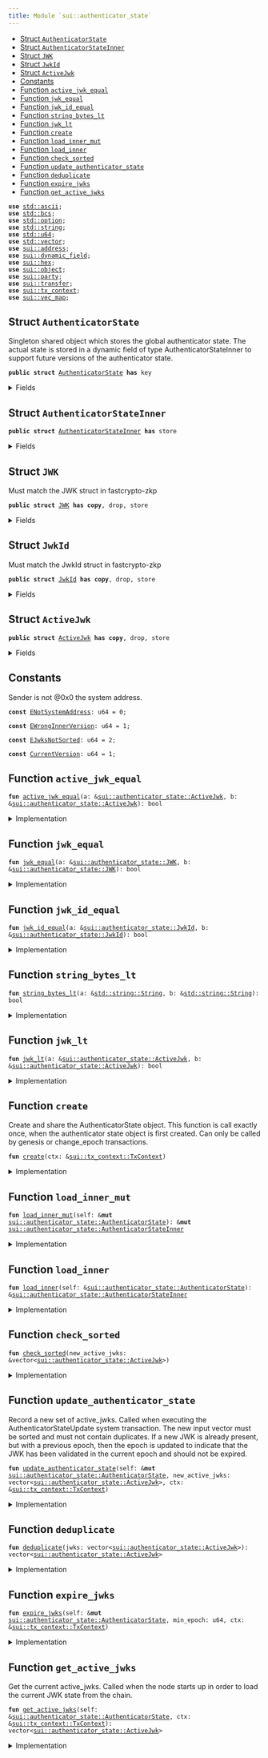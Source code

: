```yaml
---
title: Module `sui::authenticator_state`
---
```




-  [Struct `AuthenticatorState`](#sui_authenticator_state_AuthenticatorState)
-  [Struct `AuthenticatorStateInner`](#sui_authenticator_state_AuthenticatorStateInner)
-  [Struct `JWK`](#sui_authenticator_state_JWK)
-  [Struct `JwkId`](#sui_authenticator_state_JwkId)
-  [Struct `ActiveJwk`](#sui_authenticator_state_ActiveJwk)
-  [Constants](#@Constants_0)
-  [Function `active_jwk_equal`](#sui_authenticator_state_active_jwk_equal)
-  [Function `jwk_equal`](#sui_authenticator_state_jwk_equal)
-  [Function `jwk_id_equal`](#sui_authenticator_state_jwk_id_equal)
-  [Function `string_bytes_lt`](#sui_authenticator_state_string_bytes_lt)
-  [Function `jwk_lt`](#sui_authenticator_state_jwk_lt)
-  [Function `create`](#sui_authenticator_state_create)
-  [Function `load_inner_mut`](#sui_authenticator_state_load_inner_mut)
-  [Function `load_inner`](#sui_authenticator_state_load_inner)
-  [Function `check_sorted`](#sui_authenticator_state_check_sorted)
-  [Function `update_authenticator_state`](#sui_authenticator_state_update_authenticator_state)
-  [Function `deduplicate`](#sui_authenticator_state_deduplicate)
-  [Function `expire_jwks`](#sui_authenticator_state_expire_jwks)
-  [Function `get_active_jwks`](#sui_authenticator_state_get_active_jwks)


<pre><code><b>use</b> <a href="../std/ascii.md#std_ascii">std::ascii</a>;
<b>use</b> <a href="../std/bcs.md#std_bcs">std::bcs</a>;
<b>use</b> <a href="../std/option.md#std_option">std::option</a>;
<b>use</b> <a href="../std/string.md#std_string">std::string</a>;
<b>use</b> <a href="../std/u64.md#std_u64">std::u64</a>;
<b>use</b> <a href="../std/vector.md#std_vector">std::vector</a>;
<b>use</b> <a href="../sui/address.md#sui_address">sui::address</a>;
<b>use</b> <a href="../sui/dynamic_field.md#sui_dynamic_field">sui::dynamic_field</a>;
<b>use</b> <a href="../sui/hex.md#sui_hex">sui::hex</a>;
<b>use</b> <a href="../sui/object.md#sui_object">sui::object</a>;
<b>use</b> <a href="../sui/party.md#sui_party">sui::party</a>;
<b>use</b> <a href="../sui/transfer.md#sui_transfer">sui::transfer</a>;
<b>use</b> <a href="../sui/tx_context.md#sui_tx_context">sui::tx_context</a>;
<b>use</b> <a href="../sui/vec_map.md#sui_vec_map">sui::vec_map</a>;
</code></pre>



<a name="sui_authenticator_state_AuthenticatorState"></a>

## Struct `AuthenticatorState`

Singleton shared object which stores the global authenticator state.
The actual state is stored in a dynamic field of type AuthenticatorStateInner to support
future versions of the authenticator state.


<pre><code><b>public</b> <b>struct</b> <a href="../sui/authenticator_state.md#sui_authenticator_state_AuthenticatorState">AuthenticatorState</a> <b>has</b> key
</code></pre>



<details>
<summary>Fields</summary>


<dl>
<dt>
<code>id: <a href="../sui/object.md#sui_object_UID">sui::object::UID</a></code>
</dt>
<dd>
</dd>
<dt>
<code>version: u64</code>
</dt>
<dd>
</dd>
</dl>


</details>

<a name="sui_authenticator_state_AuthenticatorStateInner"></a>

## Struct `AuthenticatorStateInner`



<pre><code><b>public</b> <b>struct</b> <a href="../sui/authenticator_state.md#sui_authenticator_state_AuthenticatorStateInner">AuthenticatorStateInner</a> <b>has</b> store
</code></pre>



<details>
<summary>Fields</summary>


<dl>
<dt>
<code>version: u64</code>
</dt>
<dd>
</dd>
<dt>
<code>active_jwks: vector&lt;<a href="../sui/authenticator_state.md#sui_authenticator_state_ActiveJwk">sui::authenticator_state::ActiveJwk</a>&gt;</code>
</dt>
<dd>
 List of currently active JWKs.
</dd>
</dl>


</details>

<a name="sui_authenticator_state_JWK"></a>

## Struct `JWK`

Must match the JWK struct in fastcrypto-zkp


<pre><code><b>public</b> <b>struct</b> <a href="../sui/authenticator_state.md#sui_authenticator_state_JWK">JWK</a> <b>has</b> <b>copy</b>, drop, store
</code></pre>



<details>
<summary>Fields</summary>


<dl>
<dt>
<code>kty: <a href="../std/string.md#std_string_String">std::string::String</a></code>
</dt>
<dd>
</dd>
<dt>
<code>e: <a href="../std/string.md#std_string_String">std::string::String</a></code>
</dt>
<dd>
</dd>
<dt>
<code>n: <a href="../std/string.md#std_string_String">std::string::String</a></code>
</dt>
<dd>
</dd>
<dt>
<code>alg: <a href="../std/string.md#std_string_String">std::string::String</a></code>
</dt>
<dd>
</dd>
</dl>


</details>

<a name="sui_authenticator_state_JwkId"></a>

## Struct `JwkId`

Must match the JwkId struct in fastcrypto-zkp


<pre><code><b>public</b> <b>struct</b> <a href="../sui/authenticator_state.md#sui_authenticator_state_JwkId">JwkId</a> <b>has</b> <b>copy</b>, drop, store
</code></pre>



<details>
<summary>Fields</summary>


<dl>
<dt>
<code>iss: <a href="../std/string.md#std_string_String">std::string::String</a></code>
</dt>
<dd>
</dd>
<dt>
<code>kid: <a href="../std/string.md#std_string_String">std::string::String</a></code>
</dt>
<dd>
</dd>
</dl>


</details>

<a name="sui_authenticator_state_ActiveJwk"></a>

## Struct `ActiveJwk`



<pre><code><b>public</b> <b>struct</b> <a href="../sui/authenticator_state.md#sui_authenticator_state_ActiveJwk">ActiveJwk</a> <b>has</b> <b>copy</b>, drop, store
</code></pre>



<details>
<summary>Fields</summary>


<dl>
<dt>
<code>jwk_id: <a href="../sui/authenticator_state.md#sui_authenticator_state_JwkId">sui::authenticator_state::JwkId</a></code>
</dt>
<dd>
</dd>
<dt>
<code>jwk: <a href="../sui/authenticator_state.md#sui_authenticator_state_JWK">sui::authenticator_state::JWK</a></code>
</dt>
<dd>
</dd>
<dt>
<code>epoch: u64</code>
</dt>
<dd>
</dd>
</dl>


</details>

<a name="@Constants_0"></a>

## Constants


<a name="sui_authenticator_state_ENotSystemAddress"></a>

Sender is not @0x0 the system address.


<pre><code><b>const</b> <a href="../sui/authenticator_state.md#sui_authenticator_state_ENotSystemAddress">ENotSystemAddress</a>: u64 = 0;
</code></pre>



<a name="sui_authenticator_state_EWrongInnerVersion"></a>



<pre><code><b>const</b> <a href="../sui/authenticator_state.md#sui_authenticator_state_EWrongInnerVersion">EWrongInnerVersion</a>: u64 = 1;
</code></pre>



<a name="sui_authenticator_state_EJwksNotSorted"></a>



<pre><code><b>const</b> <a href="../sui/authenticator_state.md#sui_authenticator_state_EJwksNotSorted">EJwksNotSorted</a>: u64 = 2;
</code></pre>



<a name="sui_authenticator_state_CurrentVersion"></a>



<pre><code><b>const</b> <a href="../sui/authenticator_state.md#sui_authenticator_state_CurrentVersion">CurrentVersion</a>: u64 = 1;
</code></pre>



<a name="sui_authenticator_state_active_jwk_equal"></a>

## Function `active_jwk_equal`



<pre><code><b>fun</b> <a href="../sui/authenticator_state.md#sui_authenticator_state_active_jwk_equal">active_jwk_equal</a>(a: &<a href="../sui/authenticator_state.md#sui_authenticator_state_ActiveJwk">sui::authenticator_state::ActiveJwk</a>, b: &<a href="../sui/authenticator_state.md#sui_authenticator_state_ActiveJwk">sui::authenticator_state::ActiveJwk</a>): bool
</code></pre>



<details>
<summary>Implementation</summary>


<pre><code><b>fun</b> <a href="../sui/authenticator_state.md#sui_authenticator_state_active_jwk_equal">active_jwk_equal</a>(a: &<a href="../sui/authenticator_state.md#sui_authenticator_state_ActiveJwk">ActiveJwk</a>, b: &<a href="../sui/authenticator_state.md#sui_authenticator_state_ActiveJwk">ActiveJwk</a>): bool {
    // note: epoch is ignored
    <a href="../sui/authenticator_state.md#sui_authenticator_state_jwk_equal">jwk_equal</a>(&a.jwk, &b.jwk) && <a href="../sui/authenticator_state.md#sui_authenticator_state_jwk_id_equal">jwk_id_equal</a>(&a.jwk_id, &b.jwk_id)
}
</code></pre>



</details>

<a name="sui_authenticator_state_jwk_equal"></a>

## Function `jwk_equal`



<pre><code><b>fun</b> <a href="../sui/authenticator_state.md#sui_authenticator_state_jwk_equal">jwk_equal</a>(a: &<a href="../sui/authenticator_state.md#sui_authenticator_state_JWK">sui::authenticator_state::JWK</a>, b: &<a href="../sui/authenticator_state.md#sui_authenticator_state_JWK">sui::authenticator_state::JWK</a>): bool
</code></pre>



<details>
<summary>Implementation</summary>


<pre><code><b>fun</b> <a href="../sui/authenticator_state.md#sui_authenticator_state_jwk_equal">jwk_equal</a>(a: &<a href="../sui/authenticator_state.md#sui_authenticator_state_JWK">JWK</a>, b: &<a href="../sui/authenticator_state.md#sui_authenticator_state_JWK">JWK</a>): bool {
    (&a.kty == &b.kty) &&
        (&a.e == &b.e) &&
        (&a.n == &b.n) &&
        (&a.alg == &b.alg)
}
</code></pre>



</details>

<a name="sui_authenticator_state_jwk_id_equal"></a>

## Function `jwk_id_equal`



<pre><code><b>fun</b> <a href="../sui/authenticator_state.md#sui_authenticator_state_jwk_id_equal">jwk_id_equal</a>(a: &<a href="../sui/authenticator_state.md#sui_authenticator_state_JwkId">sui::authenticator_state::JwkId</a>, b: &<a href="../sui/authenticator_state.md#sui_authenticator_state_JwkId">sui::authenticator_state::JwkId</a>): bool
</code></pre>



<details>
<summary>Implementation</summary>


<pre><code><b>fun</b> <a href="../sui/authenticator_state.md#sui_authenticator_state_jwk_id_equal">jwk_id_equal</a>(a: &<a href="../sui/authenticator_state.md#sui_authenticator_state_JwkId">JwkId</a>, b: &<a href="../sui/authenticator_state.md#sui_authenticator_state_JwkId">JwkId</a>): bool {
    (&a.iss == &b.iss) && (&a.kid == &b.kid)
}
</code></pre>



</details>

<a name="sui_authenticator_state_string_bytes_lt"></a>

## Function `string_bytes_lt`



<pre><code><b>fun</b> <a href="../sui/authenticator_state.md#sui_authenticator_state_string_bytes_lt">string_bytes_lt</a>(a: &<a href="../std/string.md#std_string_String">std::string::String</a>, b: &<a href="../std/string.md#std_string_String">std::string::String</a>): bool
</code></pre>



<details>
<summary>Implementation</summary>


<pre><code><b>fun</b> <a href="../sui/authenticator_state.md#sui_authenticator_state_string_bytes_lt">string_bytes_lt</a>(a: &String, b: &String): bool {
    <b>let</b> a_bytes = a.as_bytes();
    <b>let</b> b_bytes = b.as_bytes();
    <b>if</b> (a_bytes.length() &lt; b_bytes.length()) {
        <b>true</b>
    } <b>else</b> <b>if</b> (a_bytes.length() &gt; b_bytes.length()) {
        <b>false</b>
    } <b>else</b> {
        <b>let</b> <b>mut</b> i = 0;
        <b>while</b> (i &lt; a_bytes.length()) {
            <b>let</b> a_byte = a_bytes[i];
            <b>let</b> b_byte = b_bytes[i];
            <b>if</b> (a_byte &lt; b_byte) {
                <b>return</b> <b>true</b>
            } <b>else</b> <b>if</b> (a_byte &gt; b_byte) {
                <b>return</b> <b>false</b>
            };
            i = i + 1;
        };
        // all bytes are equal
        <b>false</b>
    }
}
</code></pre>



</details>

<a name="sui_authenticator_state_jwk_lt"></a>

## Function `jwk_lt`



<pre><code><b>fun</b> <a href="../sui/authenticator_state.md#sui_authenticator_state_jwk_lt">jwk_lt</a>(a: &<a href="../sui/authenticator_state.md#sui_authenticator_state_ActiveJwk">sui::authenticator_state::ActiveJwk</a>, b: &<a href="../sui/authenticator_state.md#sui_authenticator_state_ActiveJwk">sui::authenticator_state::ActiveJwk</a>): bool
</code></pre>



<details>
<summary>Implementation</summary>


<pre><code><b>fun</b> <a href="../sui/authenticator_state.md#sui_authenticator_state_jwk_lt">jwk_lt</a>(a: &<a href="../sui/authenticator_state.md#sui_authenticator_state_ActiveJwk">ActiveJwk</a>, b: &<a href="../sui/authenticator_state.md#sui_authenticator_state_ActiveJwk">ActiveJwk</a>): bool {
    // note: epoch is ignored
    <b>if</b> (&a.jwk_id.iss != &b.jwk_id.iss) {
        <b>return</b> <a href="../sui/authenticator_state.md#sui_authenticator_state_string_bytes_lt">string_bytes_lt</a>(&a.jwk_id.iss, &b.jwk_id.iss)
    };
    <b>if</b> (&a.jwk_id.kid != &b.jwk_id.kid) {
        <b>return</b> <a href="../sui/authenticator_state.md#sui_authenticator_state_string_bytes_lt">string_bytes_lt</a>(&a.jwk_id.kid, &b.jwk_id.kid)
    };
    <b>if</b> (&a.jwk.kty != &b.jwk.kty) {
        <b>return</b> <a href="../sui/authenticator_state.md#sui_authenticator_state_string_bytes_lt">string_bytes_lt</a>(&a.jwk.kty, &b.jwk.kty)
    };
    <b>if</b> (&a.jwk.e != &b.jwk.e) {
        <b>return</b> <a href="../sui/authenticator_state.md#sui_authenticator_state_string_bytes_lt">string_bytes_lt</a>(&a.jwk.e, &b.jwk.e)
    };
    <b>if</b> (&a.jwk.n != &b.jwk.n) {
        <b>return</b> <a href="../sui/authenticator_state.md#sui_authenticator_state_string_bytes_lt">string_bytes_lt</a>(&a.jwk.n, &b.jwk.n)
    };
    <a href="../sui/authenticator_state.md#sui_authenticator_state_string_bytes_lt">string_bytes_lt</a>(&a.jwk.alg, &b.jwk.alg)
}
</code></pre>



</details>

<a name="sui_authenticator_state_create"></a>

## Function `create`

Create and share the AuthenticatorState object. This function is call exactly once, when
the authenticator state object is first created.
Can only be called by genesis or change_epoch transactions.


<pre><code><b>fun</b> <a href="../sui/authenticator_state.md#sui_authenticator_state_create">create</a>(ctx: &<a href="../sui/tx_context.md#sui_tx_context_TxContext">sui::tx_context::TxContext</a>)
</code></pre>



<details>
<summary>Implementation</summary>


<pre><code><b>fun</b> <a href="../sui/authenticator_state.md#sui_authenticator_state_create">create</a>(ctx: &TxContext) {
    <b>assert</b>!(ctx.sender() == @0x0, <a href="../sui/authenticator_state.md#sui_authenticator_state_ENotSystemAddress">ENotSystemAddress</a>);
    <b>let</b> version = <a href="../sui/authenticator_state.md#sui_authenticator_state_CurrentVersion">CurrentVersion</a>;
    <b>let</b> inner = <a href="../sui/authenticator_state.md#sui_authenticator_state_AuthenticatorStateInner">AuthenticatorStateInner</a> {
        version,
        active_jwks: vector[],
    };
    <b>let</b> <b>mut</b> self = <a href="../sui/authenticator_state.md#sui_authenticator_state_AuthenticatorState">AuthenticatorState</a> {
        id: <a href="../sui/object.md#sui_object_authenticator_state">object::authenticator_state</a>(),
        version,
    };
    <a href="../sui/dynamic_field.md#sui_dynamic_field_add">dynamic_field::add</a>(&<b>mut</b> self.id, version, inner);
    <a href="../sui/transfer.md#sui_transfer_share_object">transfer::share_object</a>(self);
}
</code></pre>



</details>

<a name="sui_authenticator_state_load_inner_mut"></a>

## Function `load_inner_mut`



<pre><code><b>fun</b> <a href="../sui/authenticator_state.md#sui_authenticator_state_load_inner_mut">load_inner_mut</a>(self: &<b>mut</b> <a href="../sui/authenticator_state.md#sui_authenticator_state_AuthenticatorState">sui::authenticator_state::AuthenticatorState</a>): &<b>mut</b> <a href="../sui/authenticator_state.md#sui_authenticator_state_AuthenticatorStateInner">sui::authenticator_state::AuthenticatorStateInner</a>
</code></pre>



<details>
<summary>Implementation</summary>


<pre><code><b>fun</b> <a href="../sui/authenticator_state.md#sui_authenticator_state_load_inner_mut">load_inner_mut</a>(self: &<b>mut</b> <a href="../sui/authenticator_state.md#sui_authenticator_state_AuthenticatorState">AuthenticatorState</a>): &<b>mut</b> <a href="../sui/authenticator_state.md#sui_authenticator_state_AuthenticatorStateInner">AuthenticatorStateInner</a> {
    <b>let</b> version = self.version;
    // replace this with a lazy update function when we add a new version of the inner <a href="../sui/object.md#sui_object">object</a>.
    <b>assert</b>!(version == <a href="../sui/authenticator_state.md#sui_authenticator_state_CurrentVersion">CurrentVersion</a>, <a href="../sui/authenticator_state.md#sui_authenticator_state_EWrongInnerVersion">EWrongInnerVersion</a>);
    <b>let</b> inner: &<b>mut</b> <a href="../sui/authenticator_state.md#sui_authenticator_state_AuthenticatorStateInner">AuthenticatorStateInner</a> = <a href="../sui/dynamic_field.md#sui_dynamic_field_borrow_mut">dynamic_field::borrow_mut</a>(&<b>mut</b> self.id, self.version);
    <b>assert</b>!(inner.version == version, <a href="../sui/authenticator_state.md#sui_authenticator_state_EWrongInnerVersion">EWrongInnerVersion</a>);
    inner
}
</code></pre>



</details>

<a name="sui_authenticator_state_load_inner"></a>

## Function `load_inner`



<pre><code><b>fun</b> <a href="../sui/authenticator_state.md#sui_authenticator_state_load_inner">load_inner</a>(self: &<a href="../sui/authenticator_state.md#sui_authenticator_state_AuthenticatorState">sui::authenticator_state::AuthenticatorState</a>): &<a href="../sui/authenticator_state.md#sui_authenticator_state_AuthenticatorStateInner">sui::authenticator_state::AuthenticatorStateInner</a>
</code></pre>



<details>
<summary>Implementation</summary>


<pre><code><b>fun</b> <a href="../sui/authenticator_state.md#sui_authenticator_state_load_inner">load_inner</a>(self: &<a href="../sui/authenticator_state.md#sui_authenticator_state_AuthenticatorState">AuthenticatorState</a>): &<a href="../sui/authenticator_state.md#sui_authenticator_state_AuthenticatorStateInner">AuthenticatorStateInner</a> {
    <b>let</b> version = self.version;
    // replace this with a lazy update function when we add a new version of the inner <a href="../sui/object.md#sui_object">object</a>.
    <b>assert</b>!(version == <a href="../sui/authenticator_state.md#sui_authenticator_state_CurrentVersion">CurrentVersion</a>, <a href="../sui/authenticator_state.md#sui_authenticator_state_EWrongInnerVersion">EWrongInnerVersion</a>);
    <b>let</b> inner: &<a href="../sui/authenticator_state.md#sui_authenticator_state_AuthenticatorStateInner">AuthenticatorStateInner</a> = <a href="../sui/dynamic_field.md#sui_dynamic_field_borrow">dynamic_field::borrow</a>(&self.id, self.version);
    <b>assert</b>!(inner.version == version, <a href="../sui/authenticator_state.md#sui_authenticator_state_EWrongInnerVersion">EWrongInnerVersion</a>);
    inner
}
</code></pre>



</details>

<a name="sui_authenticator_state_check_sorted"></a>

## Function `check_sorted`



<pre><code><b>fun</b> <a href="../sui/authenticator_state.md#sui_authenticator_state_check_sorted">check_sorted</a>(new_active_jwks: &vector&lt;<a href="../sui/authenticator_state.md#sui_authenticator_state_ActiveJwk">sui::authenticator_state::ActiveJwk</a>&gt;)
</code></pre>



<details>
<summary>Implementation</summary>


<pre><code><b>fun</b> <a href="../sui/authenticator_state.md#sui_authenticator_state_check_sorted">check_sorted</a>(new_active_jwks: &vector&lt;<a href="../sui/authenticator_state.md#sui_authenticator_state_ActiveJwk">ActiveJwk</a>&gt;) {
    <b>let</b> <b>mut</b> i = 0;
    <b>while</b> (i &lt; new_active_jwks.length() - 1) {
        <b>let</b> a = &new_active_jwks[i];
        <b>let</b> b = &new_active_jwks[i + 1];
        <b>assert</b>!(<a href="../sui/authenticator_state.md#sui_authenticator_state_jwk_lt">jwk_lt</a>(a, b), <a href="../sui/authenticator_state.md#sui_authenticator_state_EJwksNotSorted">EJwksNotSorted</a>);
        i = i + 1;
    };
}
</code></pre>



</details>

<a name="sui_authenticator_state_update_authenticator_state"></a>

## Function `update_authenticator_state`

Record a new set of active_jwks. Called when executing the AuthenticatorStateUpdate system
transaction. The new input vector must be sorted and must not contain duplicates.
If a new JWK is already present, but with a previous epoch, then the epoch is updated to
indicate that the JWK has been validated in the current epoch and should not be expired.


<pre><code><b>fun</b> <a href="../sui/authenticator_state.md#sui_authenticator_state_update_authenticator_state">update_authenticator_state</a>(self: &<b>mut</b> <a href="../sui/authenticator_state.md#sui_authenticator_state_AuthenticatorState">sui::authenticator_state::AuthenticatorState</a>, new_active_jwks: vector&lt;<a href="../sui/authenticator_state.md#sui_authenticator_state_ActiveJwk">sui::authenticator_state::ActiveJwk</a>&gt;, ctx: &<a href="../sui/tx_context.md#sui_tx_context_TxContext">sui::tx_context::TxContext</a>)
</code></pre>



<details>
<summary>Implementation</summary>


<pre><code><b>fun</b> <a href="../sui/authenticator_state.md#sui_authenticator_state_update_authenticator_state">update_authenticator_state</a>(
    self: &<b>mut</b> <a href="../sui/authenticator_state.md#sui_authenticator_state_AuthenticatorState">AuthenticatorState</a>,
    new_active_jwks: vector&lt;<a href="../sui/authenticator_state.md#sui_authenticator_state_ActiveJwk">ActiveJwk</a>&gt;,
    ctx: &TxContext,
) {
    // Validator will make a special system call with sender set <b>as</b> 0x0.
    <b>assert</b>!(ctx.sender() == @0x0, <a href="../sui/authenticator_state.md#sui_authenticator_state_ENotSystemAddress">ENotSystemAddress</a>);
    <a href="../sui/authenticator_state.md#sui_authenticator_state_check_sorted">check_sorted</a>(&new_active_jwks);
    <b>let</b> new_active_jwks = <a href="../sui/authenticator_state.md#sui_authenticator_state_deduplicate">deduplicate</a>(new_active_jwks);
    <b>let</b> inner = self.<a href="../sui/authenticator_state.md#sui_authenticator_state_load_inner_mut">load_inner_mut</a>();
    <b>let</b> <b>mut</b> res = vector[];
    <b>let</b> <b>mut</b> i = 0;
    <b>let</b> <b>mut</b> j = 0;
    <b>let</b> active_jwks_len = inner.active_jwks.length();
    <b>let</b> new_active_jwks_len = new_active_jwks.length();
    <b>while</b> (i &lt; active_jwks_len && j &lt; new_active_jwks_len) {
        <b>let</b> old_jwk = &inner.active_jwks[i];
        <b>let</b> new_jwk = &new_active_jwks[j];
        // when they are equal, push only one, but <b>use</b> the max epoch of the two
        <b>if</b> (<a href="../sui/authenticator_state.md#sui_authenticator_state_active_jwk_equal">active_jwk_equal</a>(old_jwk, new_jwk)) {
            <b>let</b> <b>mut</b> jwk = *old_jwk;
            jwk.epoch = old_jwk.epoch.max(new_jwk.epoch);
            res.push_back(jwk);
            i = i + 1;
            j = j + 1;
        } <b>else</b> <b>if</b> (<a href="../sui/authenticator_state.md#sui_authenticator_state_jwk_id_equal">jwk_id_equal</a>(&old_jwk.jwk_id, &new_jwk.jwk_id)) {
            // <b>if</b> only jwk_id is equal, then the key <b>has</b> changed. Providers should not send
            // JWKs like this, but <b>if</b> they do, we must ignore the new <a href="../sui/authenticator_state.md#sui_authenticator_state_JWK">JWK</a> to avoid having a
            // liveness / forking issues
            res.push_back(*old_jwk);
            i = i + 1;
            j = j + 1;
        } <b>else</b> <b>if</b> (<a href="../sui/authenticator_state.md#sui_authenticator_state_jwk_lt">jwk_lt</a>(old_jwk, new_jwk)) {
            res.push_back(*old_jwk);
            i = i + 1;
        } <b>else</b> {
            res.push_back(*new_jwk);
            j = j + 1;
        }
    };
    <b>while</b> (i &lt; active_jwks_len) {
        res.push_back(inner.active_jwks[i]);
        i = i + 1;
    };
    <b>while</b> (j &lt; new_active_jwks_len) {
        res.push_back(new_active_jwks[j]);
        j = j + 1;
    };
    inner.active_jwks = res;
}
</code></pre>



</details>

<a name="sui_authenticator_state_deduplicate"></a>

## Function `deduplicate`



<pre><code><b>fun</b> <a href="../sui/authenticator_state.md#sui_authenticator_state_deduplicate">deduplicate</a>(jwks: vector&lt;<a href="../sui/authenticator_state.md#sui_authenticator_state_ActiveJwk">sui::authenticator_state::ActiveJwk</a>&gt;): vector&lt;<a href="../sui/authenticator_state.md#sui_authenticator_state_ActiveJwk">sui::authenticator_state::ActiveJwk</a>&gt;
</code></pre>



<details>
<summary>Implementation</summary>


<pre><code><b>fun</b> <a href="../sui/authenticator_state.md#sui_authenticator_state_deduplicate">deduplicate</a>(jwks: vector&lt;<a href="../sui/authenticator_state.md#sui_authenticator_state_ActiveJwk">ActiveJwk</a>&gt;): vector&lt;<a href="../sui/authenticator_state.md#sui_authenticator_state_ActiveJwk">ActiveJwk</a>&gt; {
    <b>let</b> <b>mut</b> res = vector[];
    <b>let</b> <b>mut</b> i = 0;
    <b>let</b> <b>mut</b> prev: Option&lt;<a href="../sui/authenticator_state.md#sui_authenticator_state_JwkId">JwkId</a>&gt; = option::none();
    <b>while</b> (i &lt; jwks.length()) {
        <b>let</b> jwk = &jwks[i];
        <b>if</b> (prev.is_none()) {
            prev.fill(jwk.jwk_id);
        } <b>else</b> <b>if</b> (<a href="../sui/authenticator_state.md#sui_authenticator_state_jwk_id_equal">jwk_id_equal</a>(prev.<a href="../sui/borrow.md#sui_borrow">borrow</a>(), &jwk.jwk_id)) {
            // skip duplicate jwks in input
            i = i + 1;
            <b>continue</b>
        } <b>else</b> {
            *prev.borrow_mut() = jwk.jwk_id;
        };
        res.push_back(*jwk);
        i = i + 1;
    };
    res
}
</code></pre>



</details>

<a name="sui_authenticator_state_expire_jwks"></a>

## Function `expire_jwks`



<pre><code><b>fun</b> <a href="../sui/authenticator_state.md#sui_authenticator_state_expire_jwks">expire_jwks</a>(self: &<b>mut</b> <a href="../sui/authenticator_state.md#sui_authenticator_state_AuthenticatorState">sui::authenticator_state::AuthenticatorState</a>, min_epoch: u64, ctx: &<a href="../sui/tx_context.md#sui_tx_context_TxContext">sui::tx_context::TxContext</a>)
</code></pre>



<details>
<summary>Implementation</summary>


<pre><code><b>fun</b> <a href="../sui/authenticator_state.md#sui_authenticator_state_expire_jwks">expire_jwks</a>(
    self: &<b>mut</b> <a href="../sui/authenticator_state.md#sui_authenticator_state_AuthenticatorState">AuthenticatorState</a>,
    // any jwk below this epoch is not retained
    min_epoch: u64,
    ctx: &TxContext,
) {
    // This will only be called by one_system::advance_epoch
    <b>assert</b>!(ctx.sender() == @0x0, <a href="../sui/authenticator_state.md#sui_authenticator_state_ENotSystemAddress">ENotSystemAddress</a>);
    <b>let</b> inner = <a href="../sui/authenticator_state.md#sui_authenticator_state_load_inner_mut">load_inner_mut</a>(self);
    <b>let</b> len = inner.active_jwks.length();
    // first we count how many jwks from each issuer are above the min_epoch
    // and store the counts in a vector that parallels the (sorted) active_jwks vector
    <b>let</b> <b>mut</b> issuer_max_epochs = vector[];
    <b>let</b> <b>mut</b> i = 0;
    <b>let</b> <b>mut</b> prev_issuer: Option&lt;String&gt; = option::none();
    <b>while</b> (i &lt; len) {
        <b>let</b> cur = &inner.active_jwks[i];
        <b>let</b> cur_iss = &cur.jwk_id.iss;
        <b>if</b> (prev_issuer.is_none()) {
            prev_issuer.fill(*cur_iss);
            issuer_max_epochs.push_back(cur.epoch);
        } <b>else</b> {
            <b>if</b> (cur_iss == prev_issuer.<a href="../sui/borrow.md#sui_borrow">borrow</a>()) {
                <b>let</b> back = issuer_max_epochs.length() - 1;
                <b>let</b> prev_max_epoch = &<b>mut</b> issuer_max_epochs[back];
                *prev_max_epoch = (*prev_max_epoch).max(cur.epoch);
            } <b>else</b> {
                *prev_issuer.borrow_mut() = *cur_iss;
                issuer_max_epochs.push_back(cur.epoch);
            }
        };
        i = i + 1;
    };
    // Now, filter out any JWKs that are below the min_epoch, unless that issuer <b>has</b> no
    // JWKs &gt;= the min_epoch, in which case we keep all of them.
    <b>let</b> <b>mut</b> new_active_jwks: vector&lt;<a href="../sui/authenticator_state.md#sui_authenticator_state_ActiveJwk">ActiveJwk</a>&gt; = vector[];
    <b>let</b> <b>mut</b> prev_issuer: Option&lt;String&gt; = option::none();
    <b>let</b> <b>mut</b> i = 0;
    <b>let</b> <b>mut</b> j = 0;
    <b>while</b> (i &lt; len) {
        <b>let</b> jwk = &inner.active_jwks[i];
        <b>let</b> cur_iss = &jwk.jwk_id.iss;
        <b>if</b> (prev_issuer.is_none()) {
            prev_issuer.fill(*cur_iss);
        } <b>else</b> <b>if</b> (cur_iss != prev_issuer.<a href="../sui/borrow.md#sui_borrow">borrow</a>()) {
            *prev_issuer.borrow_mut() = *cur_iss;
            j = j + 1;
        };
        <b>let</b> max_epoch_for_iss = &issuer_max_epochs[j];
        // TODO: <b>if</b> the iss <b>for</b> this jwk <b>has</b> *no* jwks that meet the minimum epoch,
        // then expire nothing.
        <b>if</b> (*max_epoch_for_iss &lt; min_epoch || jwk.epoch &gt;= min_epoch) {
            new_active_jwks.push_back(*jwk);
        };
        i = i + 1;
    };
    inner.active_jwks = new_active_jwks;
}
</code></pre>



</details>

<a name="sui_authenticator_state_get_active_jwks"></a>

## Function `get_active_jwks`

Get the current active_jwks. Called when the node starts up in order to load the current
JWK state from the chain.


<pre><code><b>fun</b> <a href="../sui/authenticator_state.md#sui_authenticator_state_get_active_jwks">get_active_jwks</a>(self: &<a href="../sui/authenticator_state.md#sui_authenticator_state_AuthenticatorState">sui::authenticator_state::AuthenticatorState</a>, ctx: &<a href="../sui/tx_context.md#sui_tx_context_TxContext">sui::tx_context::TxContext</a>): vector&lt;<a href="../sui/authenticator_state.md#sui_authenticator_state_ActiveJwk">sui::authenticator_state::ActiveJwk</a>&gt;
</code></pre>



<details>
<summary>Implementation</summary>


<pre><code><b>fun</b> <a href="../sui/authenticator_state.md#sui_authenticator_state_get_active_jwks">get_active_jwks</a>(self: &<a href="../sui/authenticator_state.md#sui_authenticator_state_AuthenticatorState">AuthenticatorState</a>, ctx: &TxContext): vector&lt;<a href="../sui/authenticator_state.md#sui_authenticator_state_ActiveJwk">ActiveJwk</a>&gt; {
    <b>assert</b>!(ctx.sender() == @0x0, <a href="../sui/authenticator_state.md#sui_authenticator_state_ENotSystemAddress">ENotSystemAddress</a>);
    self.<a href="../sui/authenticator_state.md#sui_authenticator_state_load_inner">load_inner</a>().active_jwks
}
</code></pre>



</details>
